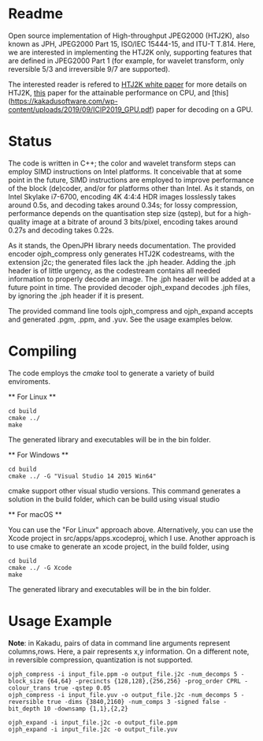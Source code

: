 # Readme #

Open source implementation of High-throughput JPEG2000 (HTJ2K), also known as JPH, JPEG2000 Part 15, ISO/IEC 15444-15, and ITU-T T.814. Here, we are interested in implementing the HTJ2K only, supporting features that are defined in JPEG2000 Part 1 (for example, for wavelet transform, only reversible 5/3 and irreversible 9/7 are supported).

The interested reader is refered to [HTJ2K white paper](https://kakadusoftware.com/wp-content/uploads/2019/09/HTJ2K-White-Paper.pdf) for more details on HTJ2K, [this](https://kakadusoftware.com/wp-content/uploads/2019/09/icip2019.pdf) paper for the attainable performance on CPU, and [this] (https://kakadusoftware.com/wp-content/uploads/2019/09/ICIP2019_GPU.pdf) paper for decoding on a GPU.


# Status #

The code is written in C++; the color and wavelet transform steps can employ SIMD instructions on Intel platforms.  It conceivable that at some point in the future, SIMD instructions are employed to improve performance of the block (de)coder, and/or for platforms other than Intel.  As it stands, on Intel Skylake i7-6700, encoding 4K 4:4:4 HDR images losslessly takes around 0.5s, and decoding takes around 0.34s; for lossy compression, performance depends on the quantisation step size (qstep), but for a high-quality image at a bitrate of around 3 bits/pixel, encoding takes around 0.27s and decoding takes 0.22s.

As it stands, the OpenJPH library needs documentation. The provided encoder ojph\_compress only generates HTJ2K codestreams, with the extension j2c; the generated files lack the .jph header.  Adding the .jph header is of little urgency, as the codestream contains all needed information to properly decode an image.  The .jph header will be added at a future point in time.  The provided decoder ojph\_expand decodes .jph files, by ignoring the .jph header if it is present.

The provided command line tools ojph\_compress and ojph\_expand accepts and generated .pgm, .ppm, and .yuv. See the usage examples below.


# Compiling #

The code employs the *cmake* tool to generate a variety of build enviroments.

** For Linux **

    cd build
    cmake ../
    make

The generated library and executables will be in the bin folder.

** For Windows **

    cd build
    cmake ../ -G "Visual Studio 14 2015 Win64"

cmake support other visual studio versions.  This command generates a solution in the build folder, which can be build using visual studio

** For macOS **

You can use the "For Linux" approach above.  Alternatively, you can use the Xcode project in src/apps/apps.xcodeproj, which I use.  Another approach is to use cmake to generate an xcode project, in the build folder, using

    cd build
    cmake ../ -G Xcode
    make

The generated library and executables will be in the bin folder.


# Usage Example #

**Note**: in Kakadu, pairs of data in command line arguments represent columns,rows. Here, a pair represents x,y information.  On a different note, in reversible compression, quantization is not supported.

    ojph_compress -i input_file.ppm -o output_file.j2c -num_decomps 5 -block_size {64,64} -precincts {128,128},{256,256} -prog_order CPRL -colour_trans true -qstep 0.05
    ojph_compress -i input_file.yuv -o output_file.j2c -num_decomps 5 -reversible true -dims {3840,2160} -num_comps 3 -signed false -bit_depth 10 -downsamp {1,1},{2,2}

    ojph_expand -i input_file.j2c -o output_file.ppm
    ojph_expand -i input_file.j2c -o output_file.yuv


